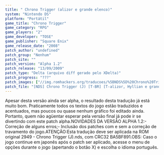 ```yaml
---
title: " Chrono Trigger (alizor e grande elenco)"
system: "Nintendo DS"
platform: "Portátil"
game_title: "Chrono Trigger"
game_category: "RPG"
game_players: "2"
game_developer: "TOSE"
game_publisher: "Square Enix"
game_release_date: "2008"
patch_author: "undefined"
patch_group: "Nenhum"
patch_site: ""
patch_version: "Alpha 1.2"
patch_release: "13/09/2009"
patch_type: "Delta (arquivo diff gerado pelo XDelta)"
patch_progress: "???"
patch_images: ["//img.romhackers.org/traducoes/%5BNDS%5D%20Chrono%20Trigger%20-%20alizor%20e%20grande%20elenco%20-%201.png","//img.romhackers.org/traducoes/%5BNDS%5D%20Chrono%20Trigger%20-%20alizor%20e%20grande%20elenco%20-%202.png","//img.romhackers.org/traducoes/%5BNDS%5D%20Chrono%20Trigger%20-%20alizor%20e%20grande%20elenco%20-%203.png"]
patch_file: "[NDS] Chrono Trigger (J) [T-BR] [T-alizor, Hyllian e grande elenco G-Nenhum] [V-Alpha 1.2 A-2009].rar"
---
```

Apesar desta versão ainda ser alpha, o resultado desta tradução já está muito bom. Praticamente todos os textos do jogo estão traduzidos e acentuados, mas poucos ou quase nenhum gráfico foi editado ainda. Portanto, quem não agüentar esperar pela versão final já pode ir se divertindo com este patch alpha.NOVIDADES DA VERSÃO ALPHA 1.2:- Correção de alguns erros;- Inclusão dos patches com e sem a correção de travamento do jogo.ATENÇÃO:Esta tradução deve ser aplicada na ROM original 2949 - Chrono Trigger (J).nds, com CRC32 BA5BF891.OBS: Caso o jogo continue em japonês após o patch ser aplicado, acesse o menu de opções durante o jogo (apertando o botão X) e escolha o idioma português.
